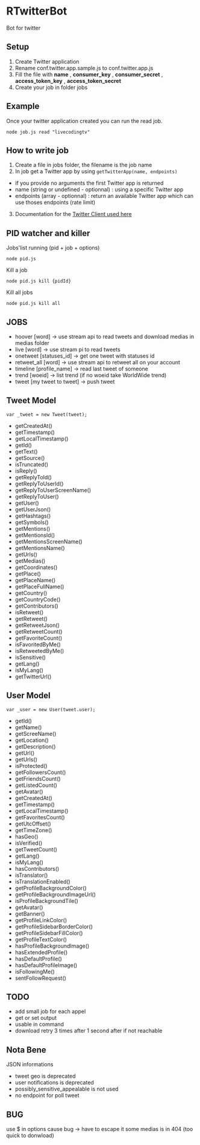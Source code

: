 # RTwitterBot
Bot for twitter

## Setup
1. Create Twitter application
2. Rename conf.twitter.app.sample.js to conf.twitter.app.js
3. Fill the file with **name** , **consumer_key** , **consumer_secret** , **access_token_key** , **access_token_secret**
4. Create your job in folder jobs

## Example
Once your twitter application created you can run the read job.
```
node job.js read "livecodingtv"
```

## How to write job
1. Create a file in jobs folder, the filename is the job name
2. In job get a Twitter app by using ```getTwitterApp(name, endpoints)```
  * if you provide no arguments the first Twitter app is returned
  * name (string or undefined - optionnal) : using a specific Twitter app
  * endpoints (array - optionnal) : return an available Twitter app which can use thoses endpoints (rate limit)
3. Documentation for the [Twitter Client used here](https://www.npmjs.com/package/twitter)

## PID watcher and killer
Jobs'list running (pid + job + options)
```
node pid.js
```
Kill a job
```
node pid.js kill {pidId}
```
Kill all jobs
```
node pid.js kill all
```

## JOBS
* hoover [word] -> use stream api to read tweets and download medias in medias folder
* live [word] -> use stream pi to read tweets
* onetweet [statuses_id] -> get one tweet with statuses id
* retweet_all [word] -> use stream api to retweet all on your account
* timeline [profile_name] -> read last tweet of someone
* trend [woeid] -> list trend (if no woeid take WorldWide trend)
* tweet [my tweet to tweet] -> push tweet

## Tweet Model
```
var _tweet = new Tweet(tweet);
```
- getCreatedAt()
- getTimestamp()
- getLocalTimestamp()
- getId()
- getText()
- getSource()
- isTruncated()
- isReply()
- getReplyToId()
- getReplyToUserId()
- getReplyToUserScreenName()
- getReplyToUser()
- getUser()
- getUserJson()
- getHashtags()
- getSymbols()
- getMentions()
- getMentionsId()
- getMentionsScreenName()
- getMentionsName()
- getUrls()
- getMedias()
- getCoordinates()
- getPlace()
- getPlaceName()
- getPlaceFullName()
- getCountry()
- getCountryCode()
- getContributors()
- isRetweet()
- getRetweet()
- getRetweetJson()
- getRetweetCount()
- getFavoriteCount()
- isFavoritedByMe()
- isRetweetedByMe()
- isSensitive()
- getLang()
- isMyLang()
- getTwitterUrl()

## User Model
```
var _user = new User(tweet.user);
```
- getId()
- getName()
- getScreeName()
- getLocation()
- getDescription()
- getUrl()
- getUrls()
- isProtected()
- getFollowersCount()
- getFriendsCount()
- getListedCount()
- getAvatar()
- getCreatedAt()
- getTimestamp()
- getLocalTimestamp()
- getFavoritesCount()
- getUtcOffset()
- getTimeZone()
- hasGeo()
- isVerified()
- getTweetCount()
- getLang()
- isMyLang()
- hasContributors()
- isTranslator()
- isTranslationEnabled()
- getProfileBackgroundColor()
- getProfileBackgroundImageUrl()
- isProfileBackgroundTile()
- getAvatar()
- getBanner()
- getProfileLinkColor()
- getProfileSidebarBorderColor()
- getProfileSidebarFillColor()
- getProfileTextColor()
- hasProfileBackgroundImage()
- hasExtendedProfile()
- hasDefaultProfile()
- hasDefaultProfileImage()
- isFollowingMe()
- sentFollowRequest()

## TODO
* add small job for each appel
* get or set output
* usable in command
* download retry 3 times after 1 second after if not reachable

## Nota Bene
JSON informations
* tweet geo is deprecated
* user notifications is deprecated
* possibly_sensitive_appealable is not used
* no endpoint for poll tweet

## BUG
use $ in options cause bug -> have to escape it
some medias is in 404 (too quick to donwload)
